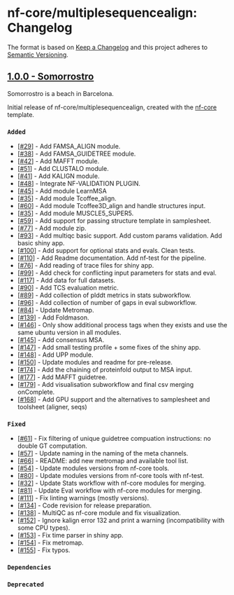 # nf-core/multiplesequencealign: Changelog

The format is based on [Keep a Changelog](https://keepachangelog.com/en/1.0.0/)
and this project adheres to [Semantic Versioning](https://semver.org/spec/v2.0.0.html).

## [1.0.0 - Somorrostro](https://github.com/nf-core/multiplesequencealign/releases/tag/1.0.0)

Somorrostro is a beach in Barcelona.

Initial release of nf-core/multiplesequencealign, created with the [nf-core](https://nf-co.re/) template.

### `Added`

- [[#29](https://github.com/nf-core/multiplesequencealign/issues/29)] - Add FAMSA_ALIGN module.
- [[#38](https://github.com/nf-core/multiplesequencealign/issues/38)] - Add FAMSA_GUIDETREE module.
- [[#42](https://github.com/nf-core/multiplesequencealign/issues/42)] - Add MAFFT module.
- [[#51](https://github.com/nf-core/multiplesequencealign/issues/51)] - Add CLUSTALO module.
- [[#41](https://github.com/nf-core/multiplesequencealign/issues/41)] - Add KALIGN module.
- [[#48](https://github.com/nf-core/multiplesequencealign/issues/48)] - Integrate NF-VALIDATION PLUGIN.
- [[#45](https://github.com/nf-core/multiplesequencealign/issues/45)] - Add module LearnMSA
- [[#35](https://github.com/nf-core/multiplesequencealign/issues/35)] - Add module Tcoffee_align.
- [[#60](https://github.com/nf-core/multiplesequencealign/issues/60)] - Add module Tcoffee3D_align and handle structures input.
- [[#35](https://github.com/nf-core/multiplesequencealign/issues/35)] - Add module MUSCLE5_SUPER5.
- [[#59](https://github.com/nf-core/multiplesequencealign/issues/59)] - Add support for passing structure template in samplesheet.
- [[#77](https://github.com/nf-core/multiplesequencealign/issues/77)] - Add module zip.
- [[#93](https://github.com/nf-core/multiplesequencealign/pull/93)] - Add multiqc basic support. Add custom params validation. Add basic shiny app.
- [[#100](https://github.com/nf-core/multiplesequencealign/pull/100)] - Add support for optional stats and evals. Clean tests.
- [[#110](https://github.com/nf-core/multiplesequencealign/issues/110)] - Add Readme documentation. Add nf-test for the pipeline.
- [[#76](https://github.com/nf-core/multiplesequencealign/issues/76)] - Add reading of trace files for shiny app.
- [[#99](https://github.com/nf-core/multiplesequencealign/issues/99)] - Add check for conflicting input parameters for stats and eval.
- [[#117](https://github.com/nf-core/multiplesequencealign/issues/117)] - Add data for full datasets.
- [[#90](https://github.com/nf-core/multiplesequencealign/issues/90)] - Add TCS evaluation metric.
- [[#89](https://github.com/nf-core/multiplesequencealign/issues/89)] - Add collection of plddt metrics in stats subworkflow.
- [[#96](https://github.com/nf-core/multiplesequencealign/issues/96)] - Add collection of number of gaps in eval subworkflow.
- [[#84](https://github.com/nf-core/multiplesequencealign/issues/84)] - Update Metromap.
- [[#139](https://github.com/nf-core/multiplesequencealign/pull/139)] - Add Foldmason.
- [[#146](https://github.com/nf-core/multiplesequencealign/pull/146)] - Only show additional process tags when they exists and use the same ubuntu version in all modules.
- [[#145](https://github.com/nf-core/multiplesequencealign/pull/145)] - Add consensus MSA.
- [[#147](https://github.com/nf-core/multiplesequencealign/pull/147)] - Add small testing profile + some fixes of the shiny app.
- [[#148](https://github.com/nf-core/multiplesequencealign/pull/148)] - Add UPP module.
- [[#150](https://github.com/nf-core/multiplesequencealign/pull/150)] - Update modules and readme for pre-release.
- [[#174](https://github.com/nf-core/multiplesequencealign/issues/174)] - Add the chaining of proteinfold output to MSA input.
- [[#177](https://github.com/nf-core/multiplesequencealign/pull/177)] - Add MAFFT guidetree.
- [[#179](https://github.com/nf-core/multiplesequencealign/pull/179)] - Add visualisation subworkflow and final csv merging onComplete.
- [[#168](https://github.com/nf-core/multiplesequencealign/issues/168)] - Add GPU support and the alternatives to samplesheet and toolsheet (aligner, seqs)

### `Fixed`

- [[#61](https://github.com/nf-core/multiplesequencealign/issues/61)] - Fix filtering of unique guidetree compuation instructions: no double GT computation.
- [[#57](https://github.com/nf-core/multiplesequencealign/issues/57)] - Update naming in the naming of the meta channels.
- [[#66](https://github.com/nf-core/multiplesequencealign/issues/66)] - README: add new metromap and available tool list.
- [[#54](https://github.com/nf-core/multiplesequencealign/issues/54)] - Update modules versions from nf-core tools.
- [[#80](https://github.com/nf-core/multiplesequencealign/pull/80)] - Update modules versions from nf-core tools with nf-test.
- [[#32](https://github.com/nf-core/multiplesequencealign/issues/32)] - Update Stats workflow with nf-core modules for merging.
- [[#81](https://github.com/nf-core/multiplesequencealign/pull/81)] - Update Eval workflow with nf-core modules for merging.
- [[#111](https://github.com/nf-core/multiplesequencealign/pull/111)] - Fix linting warnings (mostly versions).
- [[#134](https://github.com/nf-core/multiplesequencealign/pull/134)] - Code revision for release preparation.
- [[#138](https://github.com/nf-core/multiplesequencealign/pull/138)] - MultiQC as nf-core module and fix visualization.
- [[#152](https://github.com/nf-core/multiplesequencealign/pull/152)] - Ignore kalign error 132 and print a warning (incompatibility with some CPU types).
- [[#153](https://github.com/nf-core/multiplesequencealign/pull/153)] - Fix time parser in shiny app.
- [[#154](https://github.com/nf-core/multiplesequencealign/pull/154)] - Fix metromap.
- [[#155](https://github.com/nf-core/multiplesequencealign/pull/155)] - Fix typos.

### `Dependencies`

### `Deprecated`
